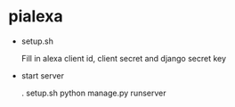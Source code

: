# pialexa
* setup.sh

  Fill in alexa client id, client secret and django secret key
* start server
  
  . setup.sh
  python manage.py runserver
